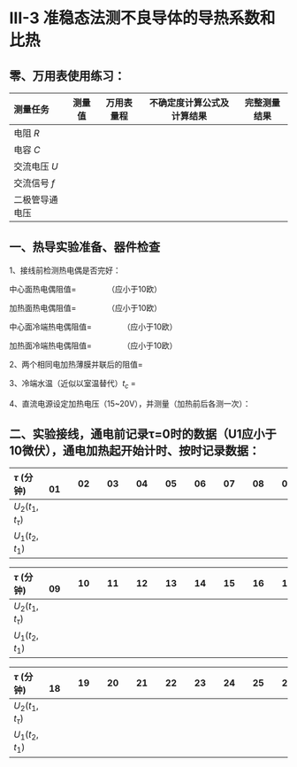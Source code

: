 # III-3 准稳态法测不良导体的导热系数和比热

## **零、万用表使用练习：**

| 测量任务 | 测量值 | 万用表量程 | 不确定度计算公式及计算结果 | 完整测量结果 |
| :--- | :---: | :---: | :---: | :---: |
| 电阻 $R$ |
| 电容 $C$ |
| 交流电压 $U$ |
| 交流信号 $f$ |
| 二极管导通电压 |

## **一、热导实验准备、器件检查**

1、接线前检测热电偶是否完好：

中心面热电偶阻值=&emsp;&emsp;&emsp;&emsp;（应小于10欧）

加热面热电偶阻值=&emsp;&emsp;&emsp;&emsp;（应小于10欧）

中心面冷端热电偶阻值=&emsp;&emsp;&emsp;&emsp;（应小于10欧）

加热面冷端热电偶阻值=&emsp;&emsp;&emsp;&emsp;（应小于10欧）

2、两个相同电加热薄膜并联后的阻值=

3、冷端水温（近似以室温替代）$t_c$ =

4、直流电源设定加热电压（15~20V），并测量（加热前后各测一次）：

## **二、实验接线，通电前记录τ=0时的数据（U1应小于10微伏），通电加热起开始计时、按时记录数据：**

| $\tau$ (分钟) | &emsp;&emsp;01&emsp; | 02&emsp; | 03&emsp; | 04&emsp; | 05&emsp; | 06&emsp; | 07&emsp; | 08&emsp; | 09&emsp; |
| :--- | :---: | :---: | :---: | :---: | :---: | :---: | :---: | :---: | :---: |
| $U_2(t_1,t_{\tau})$ |
| $U_1(t_2,t_1)$ |

| $\tau$ (分钟) | &emsp;&emsp;09&emsp; | 10&emsp; | 11&emsp; | 12&emsp; | 13&emsp; | 14&emsp; | 15&emsp; | 16&emsp; | 17&emsp; |
| :--- | :---: | :---: | :---: | :---: | :---: | :---: | :---: | :---: | :---: |
| $U_2(t_1,t_{\tau})$ |
| $U_1(t_2,t_1)$ |

| $\tau$ (分钟) | &emsp;&emsp;18&emsp; | 19&emsp; | 20&emsp; | 21&emsp; | 22&emsp; | 23&emsp; | 24&emsp; | 25&emsp; | 26&emsp; |
| :--- | :---: | :---: | :---: | :---: | :---: | :---: | :---: | :---: | :---: |
| $U_2(t_1,t_{\tau})$ |
| $U_1(t_2,t_1)$ |